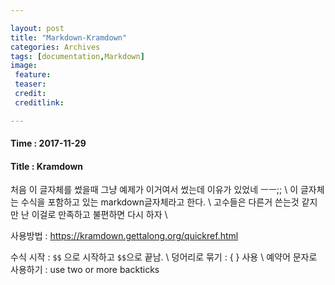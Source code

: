 ```yaml
---

layout: post
title: "Markdown-Kramdown"
categories: Archives
tags: [documentation,Markdown]
image:
 feature:
 teaser:
 credit:
 creditlink:

---
```


#### Time : 2017-11-29
#### Title : Kramdown
처음 이 글자체를 썼을때 그냥 예제가 이거여서 썼는데 이유가 있었네 ㅡㅡ;; \\
이 글자체는 수식을 포함하고 있는 markdown글자체라고 한다. \\
고수들은 다른거 쓴는것 같지만 난 이걸로 만족하고 불편하면 다시 하자 \\

사용방법 : https://kramdown.gettalong.org/quickref.html

수식 시작 : `` $$ `` 으로 시작하고 `` $$ ``으로 끝남. \\
덩어리로 묶기 : { } 사용   \\
예약어 문자로 사용하기 : use two or more backticks
